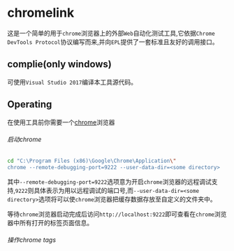 chromelink
========================================

这是一个简单的用于`chrome`浏览器上的外部`Web`自动化测试工具,它依据`Chrome DevTools Protocol`协议编写而来,并向`EPL`提供了一套标准且友好的调用接口。

complie(only windows)
-------------------------

可使用`Visual Studio 2017`编译本工具源代码。

Operating
-------------------------

在使用工具前你需要一个[chrome](https://www.google.cn/chrome/)浏览器

###### 启动chrome

```Bash
cd "C:\Program Files (x86)\Google\Chrome\Application\"
chrome --remote-debugging-port=9222 --user-data-dir=<some directory>
```

其中`--remote-debugging-port=9222`选项意为开启`chrome`浏览器的远程调试支持,`9222`则具体表示为用以远程调试的端口号,而`--user-data-dir=<some directory>`选项将可以使`chrome`浏览器把缓存数据存放至自定义的文件夹中。

等待`chrome`浏览器启动完成后访问`http://localhost:9222`即可查看在`chrome`浏览器中所有打开的标签页面信息。

###### 操作chrome tags


